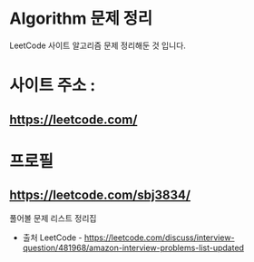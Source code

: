 # Algorithm 문제 정리
  LeetCode 사이트 알고리즘 문제 정리해둔 것 입니다.
# 사이트 주소 : 
## https://leetcode.com/

# 프로필 
## https://leetcode.com/sbj3834/

 
  풀어볼 문제 리스트 정리집 
  - 출처 LeetCode - 
 https://leetcode.com/discuss/interview-question/481968/amazon-interview-problems-list-updated
